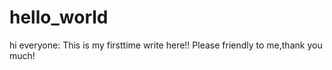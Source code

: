 # hello_world

hi everyone:
  This is my firsttime write here!!
  Please friendly to me,thank you much!

